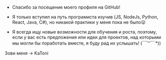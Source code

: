
- Спасибо за посещение моего профиля на GitHub! 
- Я только вступил на путь програмиста изучив (JS, NodeJs, Python, React, Java, C#), но никакой практики у меня пока не было😛

- Я всегда ищу новые возможности для обучения и роста, поэтому, если у вас есть предложения или идеи для проектов, над которыми мы могли бы поработать вместе, я буду рад их услышать! \(￣︶￣*\))

Зови меня -> KaToni
